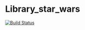 # Library_star_wars

[![Build Status](https://github.com/DonOutcast/Library_starwars/actions/workflows/main.yml/badge.svg?branch=main)](https://github.com/DonOutcast/Library_starwars/actions/workflows/main.yml)
